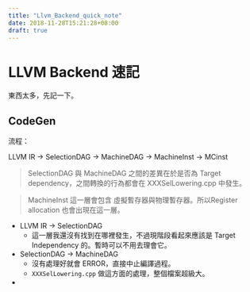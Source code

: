 ```yaml
---
title: "Llvm_Backend_quick_note"
date: 2018-11-28T15:21:28+08:00
draft: true
---
```


# LLVM Backend 速記

東西太多，先記一下。

## CodeGen

流程：

LLVM IR -> SelectionDAG -> MachineDAG -> MachineInst -> MCinst

> SelectionDAG 與 MachineDAG 之間的差異在於是否為 Target dependency，之間轉換的行為都會在 XXXSelLowering.cpp 中發生。

> MachineInst 這一層會包含 虛擬暫存器與物理暫存器。所以Register allocation 也會出現在這一層。

- LLVM IR -> SelectionDAG
  - 這一層我還沒有找到在哪裡發生，不過現階段看起來應該是 Target Independency 的。暫時可以不用去理會它。
- SelectionDAG -> MachineDAG
  - 沒有處理好就會 ERROR，直接中止編譯過程。
  - `XXXSelLowering.cpp` 做這方面的處理，整個檔案超級大。
- 

